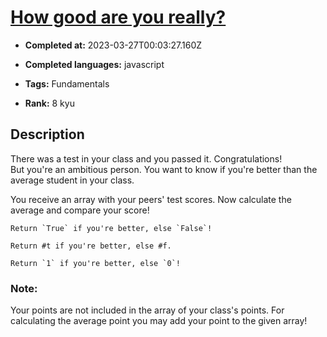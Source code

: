# [How good are you really?](https://www.codewars.com/kata/5601409514fc93442500010b)

- **Completed at:** 2023-03-27T00:03:27.160Z

- **Completed languages:** javascript

- **Tags:** Fundamentals

- **Rank:** 8 kyu

## Description

There was a test in your class and you passed it. Congratulations!</br>
But you're an ambitious person. You want to know if you're better than the average student in your class.</br>

You receive an array with your peers' test scores. Now calculate the average and compare your score!</br>

~~~if-not:nasm,racket
Return `True` if you're better, else `False`!
~~~

~~~if:racket
Return #t if you're better, else #f.
~~~

~~~if:nasm
Return `1` if you're better, else `0`!
~~~

### Note:

Your points are not included in the array of your class's points. For calculating the average point you may add your point to the given array!
